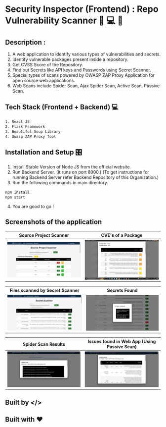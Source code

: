 # Security Inspector (Frontend) : Repo Vulnerability Scanner 📁 💻 🐉

## Description : 

1. A web application to identify various types of vulnerabilities and secrets.
2. Identify vulnerable packages present inside a repository.
3. Get CVSS Score of the Repository.
4. Find out Secrets like API keys and Passwords using Secret Scanner.
5. Special types of scans powered by OWASP ZAP Proxy Application for open source web applications.
6. Web Scans include Spider Scan, Ajax Spider Scan, Active Scan, Passive Scan.


## Tech Stack (Frontend + Backend) 💻
```
1. React JS 
2. Flask Framework
3. Beautiful Soup Library
4. Owasp ZAP Proxy Tool
```

## Installation and Setup 🎛️

1. Install Stable Version of Node JS from the official website.
2. Run Backend Server. (It runs on port 8000.) (To get instructions for running Backend Server refer Backend Repository of this Organization.)
3. Run the following commands in main directory.

```
npm install
npm start 
```

4. You are good to go !

## Screenshots of the application


Source Project Scanner            |  CVE's of a Package 
:-------------------------:|:-------------------------:
![](/screenshots/1.jpeg)  |  ![](/screenshots/2.jpeg)


Files scanned by Secret Scanner            |  Secrets Found
:-------------------------:|:-------------------------:
![](/screenshots/3.jpeg)  |  ![](/screenshots/4.jpeg)

Spider Scan Results     |  Issues found in Web App (Using Passive Scan)
:-------------------------:|:-------------------------:
![](/screenshots/6.jpeg)  |  ![](/screenshots/5.jpeg)





## Built by </>
## Built with ❤️
